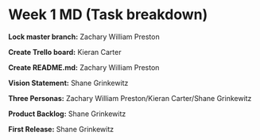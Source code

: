 # Week 1 MD (Task breakdown)
**Lock master branch:** Zachary William Preston

**Create Trello board:** Kieran Carter

**Create README.md:** Zachary William Preston

**Vision Statement:** Shane Grinkewitz

**Three Personas:** Zachary William Preston/Kieran Carter/Shane Grinkewitz

**Product Backlog:** Shane Grinkewitz

**First Release:** Shane Grinkewitz
